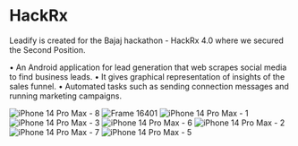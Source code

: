 # HackRx

Leadify is created for the Bajaj hackathon - HackRx 4.0 where we secured the Second Position.

• An Android application for lead generation that web scrapes social media to find business leads.
• It gives graphical representation of insights of the sales funnel.
• Automated tasks such as sending connection messages and running marketing campaigns.

![iPhone 14 Pro Max - 8](https://github.com/Ayushi20-alt/HackRx/assets/107174083/68751a07-0e82-45ca-bac8-edda3e1ffb3d)
![Frame 16401](https://github.com/Ayushi20-alt/HackRx/assets/107174083/a6674657-ab86-4b58-93f5-3f12b9ebd305)
![iPhone 14 Pro Max - 1](https://github.com/Ayushi20-alt/HackRx/assets/107174083/aede17ff-12c8-4c76-802c-6af162e8cf15)
![iPhone 14 Pro Max - 3](https://github.com/Ayushi20-alt/HackRx/assets/107174083/f6281d6c-574f-41bf-b1e7-0b0b93f8af43)
![iPhone 14 Pro Max - 6](https://github.com/Ayushi20-alt/HackRx/assets/107174083/57b186cd-92d2-4596-9505-129e93a929a4)
![iPhone 14 Pro Max - 2](https://github.com/Ayushi20-alt/HackRx/assets/107174083/5f70ee82-0a01-4365-a967-f04fe3a7cd25)
![iPhone 14 Pro Max - 7](https://github.com/Ayushi20-alt/HackRx/assets/107174083/15d3f6b6-e139-4277-a94f-20ee4eadf2fd)
![iPhone 14 Pro Max - 5](https://github.com/Ayushi20-alt/HackRx/assets/107174083/37d9f07f-65aa-4d4c-810b-88cdfc63703e)
